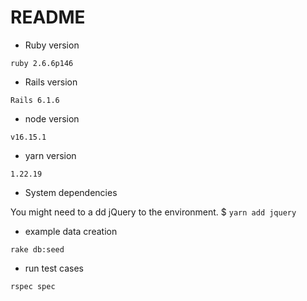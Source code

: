 # README

* Ruby version

`ruby 2.6.6p146`

* Rails version

`Rails 6.1.6`

* node version

`v16.15.1`

* yarn version

`1.22.19`

* System dependencies

You might need to a dd jQuery to the environment. $ `yarn add jquery`

* example data creation

`rake db:seed`

* run test cases

`rspec spec`
